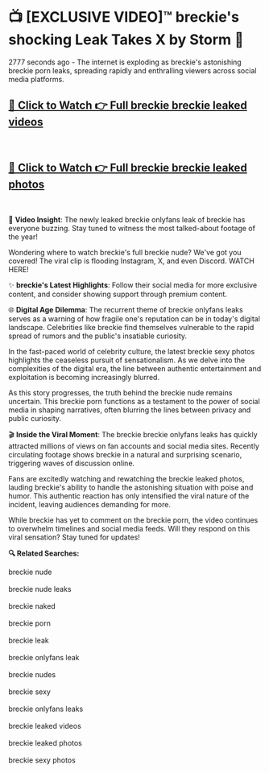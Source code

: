 # 📺 [EXCLUSIVE VIDEO]™ breckie's shocking Leak Takes X by Storm 🚀

2777 seconds ago - The internet is exploding as breckie's astonishing breckie porn leaks, spreading rapidly and enthralling viewers across social media platforms.

<h2><a href="https://github-6l9.pages.dev/link1">🔗 Click to Watch 👉 Full breckie breckie leaked videos</a></h2><br>
<h2><a href="https://github-6l9.pages.dev/link2">🔗 Click to Watch 👉 Full breckie breckie leaked photos</a></h2><br>

🎥 **Video Insight**: The newly leaked breckie onlyfans leak of breckie has everyone buzzing. Stay tuned to witness the most talked-about footage of the year!

Wondering where to watch breckie's full breckie nude? We've got you covered! The viral clip is flooding Instagram, X, and even Discord. WATCH HERE!

✨ **breckie's Latest Highlights**: Follow their social media for more exclusive content, and consider showing support through premium content.

🌐 **Digital Age Dilemma**: The recurrent theme of breckie onlyfans leaks serves as a warning of how fragile one's reputation can be in today's digital landscape. Celebrities like breckie find themselves vulnerable to the rapid spread of rumors and the public's insatiable curiosity.

In the fast-paced world of celebrity culture, the latest breckie sexy photos highlights the ceaseless pursuit of sensationalism. As we delve into the complexities of the digital era, the line between authentic entertainment and exploitation is becoming increasingly blurred.

As this story progresses, the truth behind the breckie nude remains uncertain. This breckie porn functions as a testament to the power of social media in shaping narratives, often blurring the lines between privacy and public curiosity.

🎬 **Inside the Viral Moment**: The breckie breckie onlyfans leaks has quickly attracted millions of views on fan accounts and social media sites. Recently circulating footage shows breckie in a natural and surprising scenario, triggering waves of discussion online.

Fans are excitedly watching and rewatching the breckie leaked photos, lauding breckie's ability to handle the astonishing situation with poise and humor. This authentic reaction has only intensified the viral nature of the incident, leaving audiences demanding for more.

While breckie has yet to comment on the breckie porn, the video continues to overwhelm timelines and social media feeds. Will they respond on this viral sensation? Stay tuned for updates!

<strong>🔍 Related Searches:</strong>

breckie nude
<br><br>
breckie nude leaks
<br><br>
breckie naked
<br><br>
breckie porn
<br><br>
breckie leak
<br><br>
breckie onlyfans leak
<br><br>
breckie nudes
<br><br>
breckie sexy
<br><br>
breckie onlyfans leaks
<br><br>
breckie leaked videos
<br><br>
breckie leaked photos
<br><br>
breckie sexy photos
<br><br>

